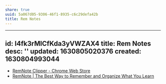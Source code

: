 ```yaml
---
share: true
uuid: 5a067d05-9306-46f1-8935-c6c29defa42b
title: Rem Notes
---
```

---
id: I4fk3rMlCfKda3yVWZAX4
title: Rem Notes
desc: ''
updated: 1630805020376
created: 1630804993044
---

* [RemNote Clipper - Chrome Web Store](https://chrome.google.com/webstore/detail/remnote-clipper/ohidiiabdhnlgcaidgndbdbjlhngeboj)
* [RemNote | The Best Way to Remember and Organize What You Learn](https://www.remnote.io/)